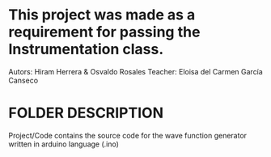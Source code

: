 # This project was made as a requirement for passing the Instrumentation class. 
Autors: Hiram Herrera & Osvaldo Rosales
Teacher: Eloisa del Carmen García Canseco

# FOLDER DESCRIPTION
Project/Code contains the source code for the wave function generator written in arduino language (.ino)
